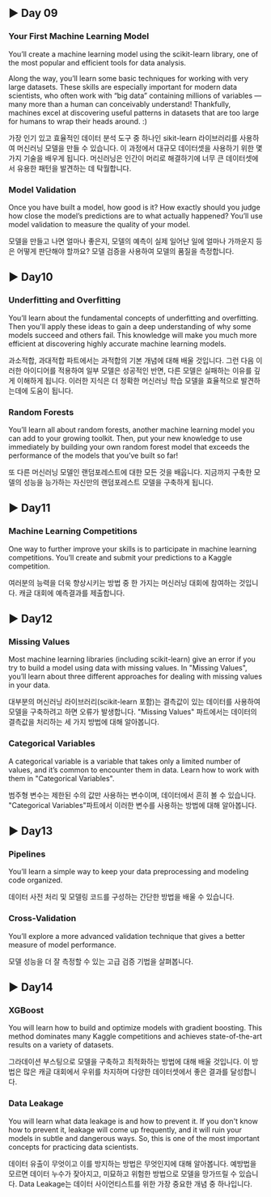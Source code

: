 ## ▶ Day 09
 
### Your First Machine Learning Model
You’ll create a machine learning model using the scikit-learn library, one of the most popular and efficient tools for data analysis.

Along the way, you’ll learn some basic techniques for working with very large datasets. These skills are especially important for modern data scientists, who often work with “big data” containing millions of variables ― many more than a human can conceivably understand! Thankfully, machines excel at discovering useful patterns in datasets that are too large for humans to wrap their heads around. :)

가장 인기 있고 효율적인 데이터 분석 도구 중 하나인 sikit-learn 라이브러리를 사용하여 머신러닝 모델을 만들 수 있습니다. 이 과정에서 대규모 데이터셋을 사용하기 위한 몇 가지 기술을 배우게 됩니다. 머신러닝은 인간이 머리로 해결하기에 너무 큰 데이터셋에서 유용한 패턴을 발견하는 데 탁월합니다.

### Model Validation
Once you have built a model, how good is it? How exactly should you judge how close the model’s predictions are to what actually happened? You’ll use model validation to measure the quality of your model.

모델을 만들고 나면 얼마나 좋은지, 모델의 예측이 실제 일어난 일에 얼마나 가까운지 등은 어떻게 판단해야 할까요? 모델 검증을 사용하여 모델의 품질을 측정합니다.
 
## ▶ Day10
 
### Underfitting and Overfitting
You’ll learn about the fundamental concepts of underfitting and overfitting. Then you'll apply these ideas to gain a deep understanding of why some models succeed and others fail. This knowledge will make you much more efficient at discovering highly accurate machine learning models.

과소적합, 과대적합 파트에서는 과적합의 기본 개념에 대해 배울 것입니다. 그런 다음 이러한 아이디어를 적용하여 일부 모델은 성공적인 반면, 다른 모델은 실패하는 이유를 깊게 이해하게 됩니다. 이러한 지식은 더 정확한 머신러닝 학습 모델을 효율적으로 발견하는데에 도움이 됩니다.

### Random Forests
You’ll learn all about random forests, another machine learning model you can add to your growing toolkit. Then, put your new knowledge to use immediately by building your own random forest model that exceeds the performance of the models that you’ve built so far!

또 다른 머신러닝 모델인 랜덤포레스트에 대한 모든 것을 배웁니다. 지금까지 구축한 모델의 성능을 능가하는 자신만의 랜덤포레스트 모델을 구축하게 됩니다.
 
## ▶ Day11
 
### Machine Learning Competitions
One way to further improve your skills is to participate in machine learning competitions. You’ll create and submit your predictions to a Kaggle competition.

여러분의 능력을 더욱 향상시키는 방법 중 한 가지는 머신러닝 대회에 참여하는 것입니다. 캐글 대회에 예측결과를 제출합니다.
 
## ▶ Day12
 
### Missing Values
Most machine learning libraries (including scikit-learn) give an error if you try to build a model using data with missing values. In "Missing Values", you’ll learn about three different approaches for dealing with missing values in your data.

대부분의 머신러닝 라이브러리(scikit-learn 포함)는 결측값이 있는 데이터를 사용하여 모델을 구축하려고 하면 오류가 발생합니다. "Missing Values" 파트에서는 데이터의 결측값을 처리하는 세 가지 방법에 대해 알아봅니다.

### Categorical Variables
A categorical variable is a variable that takes only a limited number of values, and it’s common to encounter them in data. Learn how to work with them in "Categorical Variables".

범주형 변수는 제한된 수의 값만 사용하는 변수이며, 데이터에서 흔히 볼 수 있습니다. "Categorical Variables"파트에서 이러한 변수를 사용하는 방법에 대해 알아봅니다.
 
## ▶ Day13
 
### Pipelines
You’ll learn a simple way to keep your data preprocessing and modeling code organized.

데이터 사전 처리 및 모델링 코드를 구성하는 간단한 방법을 배울 수 있습니다.

### Cross-Validation
You’ll explore a more advanced validation technique that gives a better measure of model performance.

모델 성능을 더 잘 측정할 수 있는 고급 검증 기법을 살펴봅니다.
 
## ▶ Day14
 
### XGBoost
You will learn how to build and optimize models with gradient boosting. This method dominates many Kaggle competitions and achieves state-of-the-art results on a variety of datasets.

그라데이션 부스팅으로 모델을 구축하고 최적화하는 방법에 대해 배울 것입니다. 이 방법은 많은 캐글 대회에서 우위를 차지하며 다양한 데이터셋에서 좋은 결과를 달성합니다.

### Data Leakage
You will learn what data leakage is and how to prevent it. If you don't know how to prevent it, leakage will come up frequently, and it will ruin your models in subtle and dangerous ways. So, this is one of the most important concepts for practicing data scientists.

데이터 유출이 무엇이고 이를 방지하는 방법은 무엇인지에 대해 알아봅니다. 예방법을 모르면 데이터 누수가 잦아지고, 미묘하고 위험한 방법으로 모델을 망가뜨릴 수 있습니다. Data Leakage는 데이터 사이언티스트를 위한 가장 중요한 개념 중 하나입니다.
